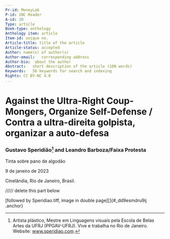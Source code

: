 ```yaml
---
Pr-id: MoneyLab
P-id: INC Reader
A-id: 10
Type: article
Book-type: anthology
Anthology item: article
Item-id: unique no.
Article-title: title of the article
Article-status: accepted
Author: name(s) of author(s)
Author-email:   corresponding address
Author-bio:  about the author
Abstract:   short description of the article (100 words)
Keywords:   50 keywords for search and indexing
Rights: CC BY-NC 4.0
...
```



# Against the Ultra-Right Coup-Mongers, Organize Self-Defense / Contra a ultra-direita golpista, organizar a auto-defesa

### Gustavo Speridião[^1] and Leandro Barboza/Faixa Protesta 

Tinta sobre pano de algodão

9 de janeiro de 2023

Cinelândia, Rio de Janeiro, Brasil.

///// delete this part below

\[followed by Speridiao.tiff, image in double page\][]{#_dd9esmdru9ij
.anchor}

[^1]: Artista plástico, Mestre em Linguagens visuais pela Escola de
    Belas Artes da UFRJ (PPGAV-UFRJ). Vive e trabalha no Rio de Janeiro.
    Website: www.speridiao.com.
